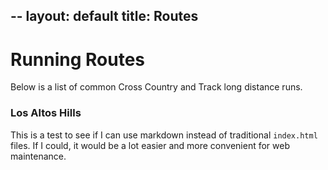 --
layout: default
title: Routes
--
# Running Routes
Below is a list of common Cross Country and Track long distance runs.

### Los Altos Hills
This is a test to see if I can use markdown instead of traditional `index.html` files. If I could, it would be a lot easier and more convenient for web maintenance.
